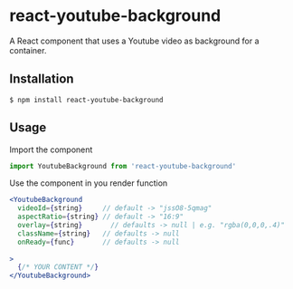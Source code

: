 # react-youtube-background
A React component that uses a Youtube video as background for a container.

## Installation
```
$ npm install react-youtube-background
```

## Usage

Import the component
```javascript
import YoutubeBackground from 'react-youtube-background'
```

Use the component in you render function

```jsx
<YoutubeBackground 
  videoId={string}     // default -> "jssO8-5qmag"
  aspectRatio={string} // default -> "16:9"
  overlay={string}       // defaults -> null | e.g. "rgba(0,0,0,.4)"
  className={string}   // defaults -> null
  onReady={func}       // defaults -> null
  
>
  {/* YOUR CONTENT */}
</YoutubeBackground>
```
